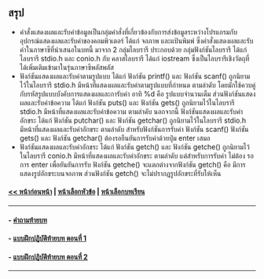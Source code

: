 ## สรุป
* คำสั่งแสดงผลและรับค่าข้อมูลเป็นกลุ่มคำสั่งที่เกี่ยวข้องกับการส่งข้อมูลระหว่างโปรแกรมกับอุปกรณ์แสดงผลและรับค่าของคอมพิวเตอร์ ได้แก่ จอภาพ และแป้นพิมพ์ ซึ่งคำสั่งแสดงผลและรับค่าในภาษาซีที่นำเสนอในบทนี้ มาจาก 2 กลุ่มไลบรารี ประกอบด้วย กลุ่มฟังก์ชันไลบรารี ได้แก่ ไลบรารี stdio.h และ conio.h กับ คลาสไลบรารี ได้แก่ iostream ซึ่งเป็นไลบรารีเชิงวัตถุที่ได้เพิ่มเติมเข้ามาในรุ่นภาษาซีพลัสพลัส
* ฟังก์ชันแสดงผลและรับค่าตามรูปแบบ ได้แก่ ฟังก์ชัน printf() และ ฟังก์ชัน scanf() ถูกนิยามไว้ในไลบรารี stdio.h มีหน้าที่แสดงผลและรับค่าตามรูปแบบที่กำหนด ตามลำดับ โดยมักใช้ควบคู่กับรหัสรูปแบบบังคับการแสดงผลและการับค่า อาทิ %d คือ รูปแบบจำนวนเต็ม ส่วนฟังก์ชันแสดงผลและรับค่าข้อความ ได้แก่ ฟังก์ชัน puts() และ ฟังก์ชัน gets() ถูกนิยามไว้ในไลบรารี stdio.h มีหน้าที่แสดงผลและรับค่าข้อความ ตามลำดับ นอกจากนี้ ฟังก์ชันแสดงผลและรับค่าอักขระ ได้แก่ ฟังก์ชัน putchar() และ ฟังก์ชัน getchar() ถูกนิยามไว้ในไลบรารี stdio.h มีหน้าที่แสดงผลและรับค่าอักขระ ตามลำดับ สำหรับฟังก์ชันการรับค่า ฟังก์ชัน scanf() ฟังก์ชัน gets() และ ฟังก์ชัน getchar() ต้องรอยืนยันการรับค่าด้วยปุ่ม enter เสมอ 
* ฟังก์ชันแสดงผลและรับค่าอักขระ ได้แก่ ฟังก์ชัน getch() และ ฟังก์ชัน getche() ถูกนิยามไว้ในไลบรารี conio.h มีหน้าที่แสดงผลและรับค่าอักขระ ตามลำดับ แต่สำหรับการรับค่า ไม่ต้อง รอการ enter เพื่อยันยันการรับ ฟังก์ชัน getche() จะแตกต่างจากฟังก์ชัน getch() คือ มีการแสดงรูปอักขระบนจอภาพ ส่วนฟังก์ชัน getch() จะไม่ปรากฏรูปอักขระที่รับให้เห็น
#### [<< หน้าก่อนหน้า](0505.md) | [หน้าเลือกหัวข้อ](README.md) | [หน้าเลือกบทเรียน](../README.md)
---
#### - [คำถามท้ายบท](0530.md)
#### - [แบบฝึกปฏิบัติท้ายบท ตอนที่ 1](0550.md)
#### - [แบบฝึกปฏิบัติท้ายบท ตอนที่ 2](0570.md)
---
